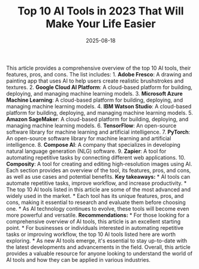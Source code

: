 ﻿---
title: Top 10 AI Tools in 2023 That Will Make Your Life Easier
date: '2025-08-18'
category: Markets
summary: ''
slug: top 10 ai tools in 2023 that will make your life easier
source_urls:
- https://techncruncher.blogspot.com/2023/01/top-10-ai-tools-in-2023-that-will-make.html
seo:
  title: Top 10 AI Tools in 2023 That Will Make Your Life Easier | Hash n Hedge
  description: ''
  keywords:
  - news
  - markets
  - brief
---

This article provides a comprehensive overview of the top 10 AI tools, their features, pros, and cons. The list includes:  1. **Adobe Fresco**: A drawing and painting app that uses AI to help users create realistic brushstrokes and textures. 2. **Google Cloud AI Platform**: A cloud-based platform for building, deploying, and managing machine learning models. 3. **Microsoft Azure Machine Learning**: A cloud-based platform for building, deploying, and managing machine learning models. 4. **IBM Watson Studio**: A cloud-based platform for building, deploying, and managing machine learning models. 5. **Amazon SageMaker**: A cloud-based platform for building, deploying, and managing machine learning models. 6. **TensorFlow**: An open-source software library for machine learning and artificial intelligence. 7. **PyTorch**: An open-source software library for machine learning and artificial intelligence. 8. **Compose AI**: A company that specializes in developing natural language generation (NLG) software. 9. **Zapier**: A tool for automating repetitive tasks by connecting different web applications. 10. **Composity**: A tool for creating and editing high-resolution images using AI.  Each section provides an overview of the tool, its features, pros, and cons, as well as use cases and potential benefits.  **Key takeaways:**  * AI tools can automate repetitive tasks, improve workflow, and increase productivity. * The top 10 AI tools listed in this article are some of the most advanced and widely used in the market. * Each tool has its unique features, pros, and cons, making it essential to research and evaluate them before choosing one. * As AI technology continues to evolve, these tools will become even more powerful and versatile.  **Recommendations:**  * For those looking for a comprehensive overview of AI tools, this article is an excellent starting point. * For businesses or individuals interested in automating repetitive tasks or improving workflow, the top 10 AI tools listed here are worth exploring. * As new AI tools emerge, it's essential to stay up-to-date with the latest developments and advancements in the field.  Overall, this article provides a valuable resource for anyone looking to understand the world of AI tools and how they can be applied in various industries. 
